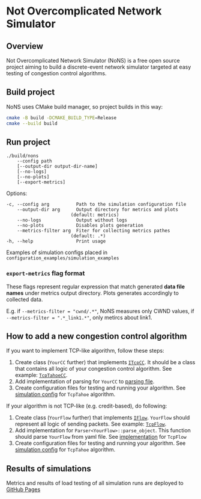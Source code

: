 # Not Overcomplicated Network Simulator

## Overview
Not Overcomplicated Network Simulator (NoNS) is a free open source project aiming to build a discrete-event network simulator targeted at easy testing of congestion control algorithms.

## Build project
NoNS uses CMake build manager, so project builds in this way:

```bash
cmake -B build -DCMAKE_BUILD_TYPE=Release
cmake --build build
```

## Run project

```
./build/nons
    --config path
    [--output-dir output-dir-name]
    [--no-logs]
    [--no-plots]
    [--export-metrics]
```

Options:

```
-c, --config arg          Path to the simulation configuration file
    --output-dir arg      Output directory for metrics and plots
                        (default: metrics)
    --no-logs             Output without logs
    --no-plots            Disables plots generation
    --metrics-filter arg  Fiter for collecting metrics pathes
                        (default: .*)
-h, --help                Print usage
```

Examples of simulation configs placed in `configuration_examples/simulation_examples`

### `export-metrics` flag format

These flags represent regular expression that match generated **data file names** under metrics output directory. Plots generates accordingly to collected data.

E.g. if `--metrics-filter = "cwnd/.*"`, NoNS measures only CWND values, if `--metrics-filter = ".*_link1.*"`, only metircs about link1.

## How to add a new congestion control algorithm

If you want to implement TCP-like algorithm, follow these steps:

1. Create class (`YourCC` further) that implements [`ITcpCC`](source/flow/tcp/i_tcp_cc.hpp). It should be a class that contains all logic of your congestion control algorithm. See example: [`TcpTahoeCC`](source/flow/tcp/tahoe/tcp_tahoe_cc.cpp).
2. Add implementation of parsing for `YourCC` to [parsing file](source/parser/identifiable_parser/flow/parse_tcp_flow.cpp).
3. Create configuration files for testing and running your algorithm. See [simulation config](configuration_examples/simulation_examples/tcp_simulation.yml) for `TcpTahoe` algorithm. 

If your algorithm is not TCP-like (e.g. credit-based), do following:
1. Create class (`YourFlow` further) that implements [`IFlow`](source/flow/i_flow.hpp). `YourFlow` should represent all logic of sending packets. See example: [`TcpFlow`](source/flow/tcp/tcp_flow.hpp).
2. Add implementation for `Parser<YourFlow>::parse_object`. This function should parse `YourFlow` from yaml file. See [implementation](source/parser/identifiable_parser/flow/parse_tcp_flow.hpp) for `TcpFlow`
3. Create configuration files for testing and running your algorithm. See [simulation config](configuration_examples/simulation_examples/tcp_simulation.yml) for `TcpTahoe` algorithm. 

## Results of simulations

Metrics and results of load testing of all simulation runs are deployed to [GitHub Pages](https://cloud-storage-team.github.io/algnet)
